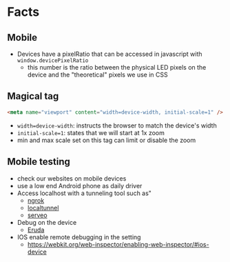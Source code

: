 # Facts

## Mobile

- Devices have a pixelRatio that can be accessed in javascript with `window.devicePixelRatio`
  - this number is the ratio between the physical LED pixels on the device and the "theoretical" pixels we use in CSS

## Magical <meta> tag

```html
<meta name="viewport" content="width=device-width, initial-scale=1" />
```

- `width=device-width`: instructs the browser to match the device's width
- `initial-scale=1`: states that we will start at 1x zoom
- min and max scale set on this tag can limit or disable the zoom

## Mobile testing

- check our websites on mobile devices
- use a low end Android phone as daily driver
- Access localhost with a tunneling tool such as"
  - [ngrok](https://ngrok.com/)
  - [localtunnel](https://theboroer.github.io/localtunnel-www/)
  - [serveo](https://github.com/u1i/tools/blob/master/serveo.md)
- Debug on the device
  - [Eruda](https://github.com/liriliri/eruda)
- IOS enable remote debugging in the setting
  - https://webkit.org/web-inspector/enabling-web-inspector/#ios-device
